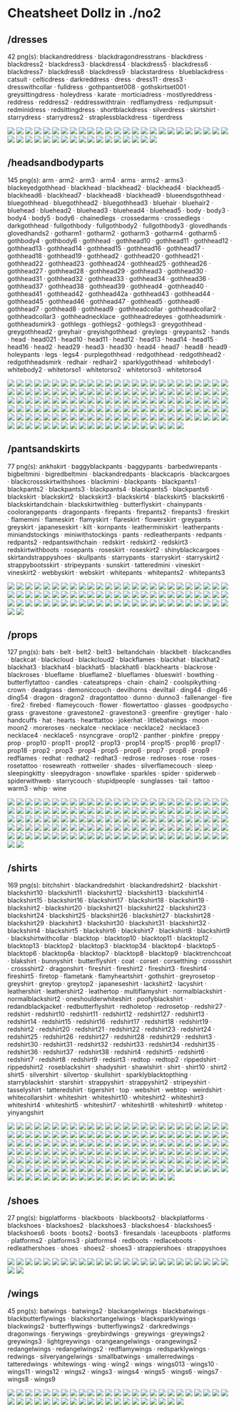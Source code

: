 # Cheatsheet Dollz in ./no2

## /dresses

42 png(s): blackandreddress · blackdragondresstrans · blackdress · blackdress2 · blackdress3 · blackdress4 · blackdress5 · blackdress6 · blackdress7 · blackdress8 · blackdress9 · blackstardress · blueblackdress · catsuit · celticdress · darkreddress · dress · dress11 · dress3 · dresswithcollar · fulldress · gothpantset008 · gothskirtset001 · greysittingdress · holeydress · karate · morticiadress · mostlyreddress · reddress · reddress2 · reddresswithtrain · redflamydress · redjumpsuit · redminidress · redsittingdress · shortblackdress · silverdress · skirtshirt · starrydress · starrydress2 · straplessblackdress · tigerdress

![](dresses/blackandreddress.png) ![](dresses/blackdragondresstrans.png) ![](dresses/blackdress.png) ![](dresses/blackdress2.png) ![](dresses/blackdress3.png) ![](dresses/blackdress4.png) ![](dresses/blackdress5.png) ![](dresses/blackdress6.png) ![](dresses/blackdress7.png) ![](dresses/blackdress8.png) ![](dresses/blackdress9.png) ![](dresses/blackstardress.png) ![](dresses/blueblackdress.png) ![](dresses/catsuit.png) ![](dresses/celticdress.png) ![](dresses/darkreddress.png) ![](dresses/dress.png) ![](dresses/dress11.png) ![](dresses/dress3.png) ![](dresses/dresswithcollar.png) ![](dresses/fulldress.png) ![](dresses/gothpantset008.png) ![](dresses/gothskirtset001.png) ![](dresses/greysittingdress.png) ![](dresses/holeydress.png) ![](dresses/karate.png) ![](dresses/morticiadress.png) ![](dresses/mostlyreddress.png) ![](dresses/reddress.png) ![](dresses/reddress2.png) ![](dresses/reddresswithtrain.png) ![](dresses/redflamydress.png) ![](dresses/redjumpsuit.png) ![](dresses/redminidress.png) ![](dresses/redsittingdress.png) ![](dresses/shortblackdress.png) ![](dresses/silverdress.png) ![](dresses/skirtshirt.png) ![](dresses/starrydress.png) ![](dresses/starrydress2.png) ![](dresses/straplessblackdress.png) ![](dresses/tigerdress.png) 

## /headsandbodyparts

145 png(s): arm · arm2 · arm3 · arm4 · arms · arms2 · arms3 · blackeyedgothhead · blackhead · blackhead2 · blackhead4 · blackhead5 · blackhead6 · blackhead7 · blackhead8 · blackhead9 · blueendsgothhead · bluegothhead · bluegothhead2 · bluegothhead3 · bluehair · bluehair2 · bluehead · bluehead2 · bluehead3 · bluehead4 · bluehead5 · body · body3 · body4 · body5 · body6 · chainedlegs · crossedarms · crossedlegs · darkgothhead · fullgothbody · fullgothbody2 · fullgothbody3 · glovedhands · glovedhands2 · gotharm1 · gotharm2 · gotharm3 · gotharm4 · gotharm5 · gothbody4 · gothbody6 · gothhead · gothhead10 · gothhead11 · gothhead12 · gothhead13 · gothhead14 · gothhead15 · gothhead16 · gothhead17 · gothhead18 · gothhead19 · gothhead2 · gothhead20 · gothhead21 · gothhead22 · gothhead23 · gothhead24 · gothhead25 · gothhead26 · gothhead27 · gothhead28 · gothhead29 · gothhead3 · gothhead30 · gothhead31 · gothhead32 · gothhead33 · gothhead34 · gothhead36 · gothhead37 · gothhead38 · gothhead39 · gothhead4 · gothhead40 · gothhead41 · gothhead42 · gothhead42a · gothhead43 · gothhead44 · gothhead45 · gothhead46 · gothhead47 · gothhead5 · gothhead6 · gothhead7 · gothhead8 · gothhead9 · gothheadcollar · gothheadcollar2 · gothheadcollar3 · gothheadnecklace · gothheadredeyes · gothheadsmirk · gothheadsmirk3 · gothlegs · gothlegs2 · gothlegs3 · greygothhead · greygothhead2 · greyhair · greyishgothhead · greylegs · greypants2 · hands · head · head021 · head10 · head11 · head12 · head13 · head14 · head15 · head16 · head2 · head29 · head3 · head30 · head4 · head7 · head8 · head9 · holeypants · legs · legs4 · purplegothhead · redgothhead · redgothhead2 · redgothheadsmirk · redhair · redhair2 · sparklygothhead · whitebody1 · whitebody2 · whitetorso1 · whitetorso2 · whitetorso3 · whitetorso4

![](headsandbodyparts/arm.png) ![](headsandbodyparts/arm2.png) ![](headsandbodyparts/arm3.png) ![](headsandbodyparts/arm4.png) ![](headsandbodyparts/arms.png) ![](headsandbodyparts/arms2.png) ![](headsandbodyparts/arms3.png) ![](headsandbodyparts/blackeyedgothhead.png) ![](headsandbodyparts/blackhead.png) ![](headsandbodyparts/blackhead2.png) ![](headsandbodyparts/blackhead4.png) ![](headsandbodyparts/blackhead5.png) ![](headsandbodyparts/blackhead6.png) ![](headsandbodyparts/blackhead7.png) ![](headsandbodyparts/blackhead8.png) ![](headsandbodyparts/blackhead9.png) ![](headsandbodyparts/blueendsgothhead.png) ![](headsandbodyparts/bluegothhead.png) ![](headsandbodyparts/bluegothhead2.png) ![](headsandbodyparts/bluegothhead3.png) ![](headsandbodyparts/bluehair.png) ![](headsandbodyparts/bluehair2.png) ![](headsandbodyparts/bluehead.png) ![](headsandbodyparts/bluehead2.png) ![](headsandbodyparts/bluehead3.png) ![](headsandbodyparts/bluehead4.png) ![](headsandbodyparts/bluehead5.png) ![](headsandbodyparts/body.png) ![](headsandbodyparts/body3.png) ![](headsandbodyparts/body4.png) ![](headsandbodyparts/body5.png) ![](headsandbodyparts/body6.png) ![](headsandbodyparts/chainedlegs.png) ![](headsandbodyparts/crossedarms.png) ![](headsandbodyparts/crossedlegs.png) ![](headsandbodyparts/darkgothhead.png) ![](headsandbodyparts/fullgothbody.png) ![](headsandbodyparts/fullgothbody2.png) ![](headsandbodyparts/fullgothbody3.png) ![](headsandbodyparts/glovedhands.png) ![](headsandbodyparts/glovedhands2.png) ![](headsandbodyparts/gotharm1.png) ![](headsandbodyparts/gotharm2.png) ![](headsandbodyparts/gotharm3.png) ![](headsandbodyparts/gotharm4.png) ![](headsandbodyparts/gotharm5.png) ![](headsandbodyparts/gothbody4.png) ![](headsandbodyparts/gothbody6.png) ![](headsandbodyparts/gothhead.png) ![](headsandbodyparts/gothhead10.png) ![](headsandbodyparts/gothhead11.png) ![](headsandbodyparts/gothhead12.png) ![](headsandbodyparts/gothhead13.png) ![](headsandbodyparts/gothhead14.png) ![](headsandbodyparts/gothhead15.png) ![](headsandbodyparts/gothhead16.png) ![](headsandbodyparts/gothhead17.png) ![](headsandbodyparts/gothhead18.png) ![](headsandbodyparts/gothhead19.png) ![](headsandbodyparts/gothhead2.png) ![](headsandbodyparts/gothhead20.png) ![](headsandbodyparts/gothhead21.png) ![](headsandbodyparts/gothhead22.png) ![](headsandbodyparts/gothhead23.png) ![](headsandbodyparts/gothhead24.png) ![](headsandbodyparts/gothhead25.png) ![](headsandbodyparts/gothhead26.png) ![](headsandbodyparts/gothhead27.png) ![](headsandbodyparts/gothhead28.png) ![](headsandbodyparts/gothhead29.png) ![](headsandbodyparts/gothhead3.png) ![](headsandbodyparts/gothhead30.png) ![](headsandbodyparts/gothhead31.png) ![](headsandbodyparts/gothhead32.png) ![](headsandbodyparts/gothhead33.png) ![](headsandbodyparts/gothhead34.png) ![](headsandbodyparts/gothhead36.png) ![](headsandbodyparts/gothhead37.png) ![](headsandbodyparts/gothhead38.png) ![](headsandbodyparts/gothhead39.png) ![](headsandbodyparts/gothhead4.png) ![](headsandbodyparts/gothhead40.png) ![](headsandbodyparts/gothhead41.png) ![](headsandbodyparts/gothhead42.png) ![](headsandbodyparts/gothhead42a.png) ![](headsandbodyparts/gothhead43.png) ![](headsandbodyparts/gothhead44.png) ![](headsandbodyparts/gothhead45.png) ![](headsandbodyparts/gothhead46.png) ![](headsandbodyparts/gothhead47.png) ![](headsandbodyparts/gothhead5.png) ![](headsandbodyparts/gothhead6.png) ![](headsandbodyparts/gothhead7.png) ![](headsandbodyparts/gothhead8.png) ![](headsandbodyparts/gothhead9.png) ![](headsandbodyparts/gothheadcollar.png) ![](headsandbodyparts/gothheadcollar2.png) ![](headsandbodyparts/gothheadcollar3.png) ![](headsandbodyparts/gothheadnecklace.png) ![](headsandbodyparts/gothheadredeyes.png) ![](headsandbodyparts/gothheadsmirk.png) ![](headsandbodyparts/gothheadsmirk3.png) ![](headsandbodyparts/gothlegs.png) ![](headsandbodyparts/gothlegs2.png) ![](headsandbodyparts/gothlegs3.png) ![](headsandbodyparts/greygothhead.png) ![](headsandbodyparts/greygothhead2.png) ![](headsandbodyparts/greyhair.png) ![](headsandbodyparts/greyishgothhead.png) ![](headsandbodyparts/greylegs.png) ![](headsandbodyparts/greypants2.png) ![](headsandbodyparts/hands.png) ![](headsandbodyparts/head.png) ![](headsandbodyparts/head021.png) ![](headsandbodyparts/head10.png) ![](headsandbodyparts/head11.png) ![](headsandbodyparts/head12.png) ![](headsandbodyparts/head13.png) ![](headsandbodyparts/head14.png) ![](headsandbodyparts/head15.png) ![](headsandbodyparts/head16.png) ![](headsandbodyparts/head2.png) ![](headsandbodyparts/head29.png) ![](headsandbodyparts/head3.png) ![](headsandbodyparts/head30.png) ![](headsandbodyparts/head4.png) ![](headsandbodyparts/head7.png) ![](headsandbodyparts/head8.png) ![](headsandbodyparts/head9.png) ![](headsandbodyparts/holeypants.png) ![](headsandbodyparts/legs.png) ![](headsandbodyparts/legs4.png) ![](headsandbodyparts/purplegothhead.png) ![](headsandbodyparts/redgothhead.png) ![](headsandbodyparts/redgothhead2.png) ![](headsandbodyparts/redgothheadsmirk.png) ![](headsandbodyparts/redhair.png) ![](headsandbodyparts/redhair2.png) ![](headsandbodyparts/sparklygothhead.png) ![](headsandbodyparts/whitebody1.png) ![](headsandbodyparts/whitebody2.png) ![](headsandbodyparts/whitetorso1.png) ![](headsandbodyparts/whitetorso2.png) ![](headsandbodyparts/whitetorso3.png) ![](headsandbodyparts/whitetorso4.png) 

## /pantsandskirts

77 png(s): ankhskirt · baggyblackpants · baggypants · barbedwirepants · bigbeltmini · bigredbeltmini · blackandredpants · blackcapris · blackcargoes · blackcrossskirtwithshoes · blackmini · blackpants · blackpants1 · blackpants2 · blackpants3 · blackpants4 · blackpants5 · blackpants6 · blackskirt · blackskirt2 · blackskirt3 · blackskirt4 · blackskirt5 · blackskirt6 · blackskirtandchain · blackskirtwithleg · butterflyskirt · chainypants · coolorangepants · dragonpants · firepants · firepants2 · firepants3 · fireskirt · flamemini · flameskirt · flamyskirt · flareskirt · flowerskirt · greypants · greyskirt · japaneseskirt · kilt · kornpants · leatherminiskirt · leatherpants · miniandstockings · miniwithstockings · pants · redleatherpants · redpants · redpants2 · redpantswithchain · redskirt · redskirt2 · redskirt3 · redskirtwithboots · rosepants · roseskirt · roseskirt2 · shinyblackcargoes · skirtandstrappyshoes · skullpants · starrypants · starryskirt · starryskirt2 · strappybootsskirt · stripeypants · sunskirt · tatteredmini · vineskirt · vineskirt2 · webbyskirt · webskirt · whitepants · whitepants2 · whitepants3

![](pantsandskirts/ankhskirt.png) ![](pantsandskirts/baggyblackpants.png) ![](pantsandskirts/baggypants.png) ![](pantsandskirts/barbedwirepants.png) ![](pantsandskirts/bigbeltmini.png) ![](pantsandskirts/bigredbeltmini.png) ![](pantsandskirts/blackandredpants.png) ![](pantsandskirts/blackcapris.png) ![](pantsandskirts/blackcargoes.png) ![](pantsandskirts/blackcrossskirtwithshoes.png) ![](pantsandskirts/blackmini.png) ![](pantsandskirts/blackpants.png) ![](pantsandskirts/blackpants1.png) ![](pantsandskirts/blackpants2.png) ![](pantsandskirts/blackpants3.png) ![](pantsandskirts/blackpants4.png) ![](pantsandskirts/blackpants5.png) ![](pantsandskirts/blackpants6.png) ![](pantsandskirts/blackskirt.png) ![](pantsandskirts/blackskirt2.png) ![](pantsandskirts/blackskirt3.png) ![](pantsandskirts/blackskirt4.png) ![](pantsandskirts/blackskirt5.png) ![](pantsandskirts/blackskirt6.png) ![](pantsandskirts/blackskirtandchain.png) ![](pantsandskirts/blackskirtwithleg.png) ![](pantsandskirts/butterflyskirt.png) ![](pantsandskirts/chainypants.png) ![](pantsandskirts/coolorangepants.png) ![](pantsandskirts/dragonpants.png) ![](pantsandskirts/firepants.png) ![](pantsandskirts/firepants2.png) ![](pantsandskirts/firepants3.png) ![](pantsandskirts/fireskirt.png) ![](pantsandskirts/flamemini.png) ![](pantsandskirts/flameskirt.png) ![](pantsandskirts/flamyskirt.png) ![](pantsandskirts/flareskirt.png) ![](pantsandskirts/flowerskirt.png) ![](pantsandskirts/greypants.png) ![](pantsandskirts/greyskirt.png) ![](pantsandskirts/japaneseskirt.png) ![](pantsandskirts/kilt.png) ![](pantsandskirts/kornpants.png) ![](pantsandskirts/leatherminiskirt.png) ![](pantsandskirts/leatherpants.png) ![](pantsandskirts/miniandstockings.png) ![](pantsandskirts/miniwithstockings.png) ![](pantsandskirts/pants.png) ![](pantsandskirts/redleatherpants.png) ![](pantsandskirts/redpants.png) ![](pantsandskirts/redpants2.png) ![](pantsandskirts/redpantswithchain.png) ![](pantsandskirts/redskirt.png) ![](pantsandskirts/redskirt2.png) ![](pantsandskirts/redskirt3.png) ![](pantsandskirts/redskirtwithboots.png) ![](pantsandskirts/rosepants.png) ![](pantsandskirts/roseskirt.png) ![](pantsandskirts/roseskirt2.png) ![](pantsandskirts/shinyblackcargoes.png) ![](pantsandskirts/skirtandstrappyshoes.png) ![](pantsandskirts/skullpants.png) ![](pantsandskirts/starrypants.png) ![](pantsandskirts/starryskirt.png) ![](pantsandskirts/starryskirt2.png) ![](pantsandskirts/strappybootsskirt.png) ![](pantsandskirts/stripeypants.png) ![](pantsandskirts/sunskirt.png) ![](pantsandskirts/tatteredmini.png) ![](pantsandskirts/vineskirt.png) ![](pantsandskirts/vineskirt2.png) ![](pantsandskirts/webbyskirt.png) ![](pantsandskirts/webskirt.png) ![](pantsandskirts/whitepants.png) ![](pantsandskirts/whitepants2.png) ![](pantsandskirts/whitepants3.png) 

## /props

127 png(s): bats · belt · belt2 · belt3 · beltandchain · blackbelt · blackcandles · blackcat · blackcloud · blackcloud2 · blackflames · blackhat · blackhat2 · blackhat3 · blackhat4 · blackhat5 · blackhat6 · blackhearts · blackrose · blackroses · blueflame · blueflame2 · blueflames · blueswirl · bowthing · butterflytattoo · candles · cateatspreps · chain · chain2 · coolspikything · crown · deadgrass · demoniccouch · devilhorns · deviltail · ding44 · ding46 · ding54 · dragon · dragon2 · dragontattoo · dunno · dunno3 · fallenangel · fire · fire2 · firebed · flameycouch · flower · flowertattoo · glasses · goodpsycho · grass · gravestone · gravestone2 · gravestone3 · greenfire · greytiger · halo · handcuffs · hat · hearts · hearttattoo · jokerhat · littlebatwings · moon · moon2 · moreroses · neckalce · necklace · necklace2 · necklace3 · necklace4 · necklace5 · nsyncgrave · orop12 · panther · pinkfire · preppy · prop · prop10 · prop11 · prop12 · prop13 · prop14 · prop15 · prop16 · prop17 · prop18 · prop2 · prop3 · prop4 · prop5 · prop6 · prop7 · prop8 · prop9 · redflames · redhat · redhat2 · redhat3 · redrose · redroses · rose · roses · rosetattoo · rosewreath · rottweiler · shades · silverflamecouch · sleep · sleepingkitty · sleepydragon · snowflake · sparkles · spider · spiderweb · spiderwithweb · starrycouch · stupidpeople · sunglasses · tail · tattoo · warm3 · whip · wine

![](props/bats.png) ![](props/belt.png) ![](props/belt2.png) ![](props/belt3.png) ![](props/beltandchain.png) ![](props/blackbelt.png) ![](props/blackcandles.png) ![](props/blackcat.png) ![](props/blackcloud.png) ![](props/blackcloud2.png) ![](props/blackflames.png) ![](props/blackhat.png) ![](props/blackhat2.png) ![](props/blackhat3.png) ![](props/blackhat4.png) ![](props/blackhat5.png) ![](props/blackhat6.png) ![](props/blackhearts.png) ![](props/blackrose.png) ![](props/blackroses.png) ![](props/blueflame.png) ![](props/blueflame2.png) ![](props/blueflames.png) ![](props/blueswirl.png) ![](props/bowthing.png) ![](props/butterflytattoo.png) ![](props/candles.png) ![](props/cateatspreps.png) ![](props/chain.png) ![](props/chain2.png) ![](props/coolspikything.png) ![](props/crown.png) ![](props/deadgrass.png) ![](props/demoniccouch.png) ![](props/devilhorns.png) ![](props/deviltail.png) ![](props/ding44.png) ![](props/ding46.png) ![](props/ding54.png) ![](props/dragon.png) ![](props/dragon2.png) ![](props/dragontattoo.png) ![](props/dunno.png) ![](props/dunno3.png) ![](props/fallenangel.png) ![](props/fire.png) ![](props/fire2.png) ![](props/firebed.png) ![](props/flameycouch.png) ![](props/flower.png) ![](props/flowertattoo.png) ![](props/glasses.png) ![](props/goodpsycho.png) ![](props/grass.png) ![](props/gravestone.png) ![](props/gravestone2.png) ![](props/gravestone3.png) ![](props/greenfire.png) ![](props/greytiger.png) ![](props/halo.png) ![](props/handcuffs.png) ![](props/hat.png) ![](props/hearts.png) ![](props/hearttattoo.png) ![](props/jokerhat.png) ![](props/littlebatwings.png) ![](props/moon.png) ![](props/moon2.png) ![](props/moreroses.png) ![](props/neckalce.png) ![](props/necklace.png) ![](props/necklace2.png) ![](props/necklace3.png) ![](props/necklace4.png) ![](props/necklace5.png) ![](props/nsyncgrave.png) ![](props/orop12.png) ![](props/panther.png) ![](props/pinkfire.png) ![](props/preppy.png) ![](props/prop.png) ![](props/prop10.png) ![](props/prop11.png) ![](props/prop12.png) ![](props/prop13.png) ![](props/prop14.png) ![](props/prop15.png) ![](props/prop16.png) ![](props/prop17.png) ![](props/prop18.png) ![](props/prop2.png) ![](props/prop3.png) ![](props/prop4.png) ![](props/prop5.png) ![](props/prop6.png) ![](props/prop7.png) ![](props/prop8.png) ![](props/prop9.png) ![](props/redflames.png) ![](props/redhat.png) ![](props/redhat2.png) ![](props/redhat3.png) ![](props/redrose.png) ![](props/redroses.png) ![](props/rose.png) ![](props/roses.png) ![](props/rosetattoo.png) ![](props/rosewreath.png) ![](props/rottweiler.png) ![](props/shades.png) ![](props/silverflamecouch.png) ![](props/sleep.png) ![](props/sleepingkitty.png) ![](props/sleepydragon.png) ![](props/snowflake.png) ![](props/sparkles.png) ![](props/spider.png) ![](props/spiderweb.png) ![](props/spiderwithweb.png) ![](props/starrycouch.png) ![](props/stupidpeople.png) ![](props/sunglasses.png) ![](props/tail.png) ![](props/tattoo.png) ![](props/warm3.png) ![](props/whip.png) ![](props/wine.png) 

## /shirts

169 png(s): bitchshirt · blackandredshirt · blackandredshirt2 · blackshirt · blackshirt10 · blackshirt11 · blackshirt12 · blackshirt13 · blackshirt14 · blackshirt15 · blackshirt16 · blackshirt17 · blackshirt18 · blackshirt19 · blackshirt2 · blackshirt20 · blackshirt21 · blackshirt22 · blackshirt23 · blackshirt24 · blackshirt25 · blackshirt26 · blackshirt27 · blackshirt28 · blackshirt29 · blackshirt3 · blackshirt30 · blackshirt31 · blackshirt32 · blackshirt4 · blackshirt5 · blackshirt6 · blackshirt7 · blackshirt8 · blackshirt9 · blackshirtwithcollar · blacktop · blacktop10 · blacktop11 · blacktop12 · blacktop13 · blacktop2 · blacktop3 · blacktop34 · blacktop4 · blacktop5 · blacktop6 · blacktop6a · blacktop7 · blacktop8 · blacktop9 · blacktrenchcoat · blakshirt · bunnyshirt · butterflyshirt · coat · corset · corsetthing · crossshirt · crossshirt2 · dragonshirt · fireshirt · fireshirt2 · fireshirt3 · fireshirt4 · fireshirt5 · firetop · flametank · flamyheartshirt · gothshirt · greyrosetop · greyshirt · greytop · greytop2 · japaneseshirt · lackshirt2 · lacyshirt · leathershirt · leathershirt2 · leathertop · multiflamyshirt · normalblackshirt · normalblackshirt2 · oneshoulderwhiteshirt · poofyblackshirt · redandblackjacket · redbutterflyshirt · redholetop · redrosetop · redshir27 · redshirt · redshirt10 · redshirt11 · redshirt12 · redshirt127 · redshirt13 · redshirt14 · redshirt15 · redshirt16 · redshirt17 · redshirt18 · redshirt19 · redshirt2 · redshirt20 · redshirt21 · redshirt22 · redshirt23 · redshirt24 · redshirt25 · redshirt26 · redshirt27 · redshirt28 · redshirt29 · redshirt3 · redshirt30 · redshirt31 · redshirt32 · redshirt33 · redshirt34 · redshirt35 · redshirt36 · redshirt37 · redshirt38 · redshirt4 · redshirt5 · redshirt6 · redshirt7 · redshirt8 · redshirt9 · redsirt3 · redtop · redtop2 · rippedshirt · rippedshirt2 · roseblackshirt · shadyshirt · shawlshirt · shirt · shirt10 · shirt2 · shirt5 · silvershirt · silvertop · skullshirt · sparklyblacktopthing · starryblackshirt · starshirt · strappyshirt · strappyshirt2 · stripeyshirt · tasselyshirt · tatteredshirt · tigershirt · top · webshirt · webtop · weirdshirt · whitecollarshirt · whiteshirt · whiteshirt10 · whiteshirt2 · whiteshirt3 · whiteshirt4 · whiteshirt5 · whiteshirt7 · whiteshirt8 · whiteshirt9 · whitetop · yinyangshirt

![](shirts/bitchshirt.png) ![](shirts/blackandredshirt.png) ![](shirts/blackandredshirt2.png) ![](shirts/blackshirt.png) ![](shirts/blackshirt10.png) ![](shirts/blackshirt11.png) ![](shirts/blackshirt12.png) ![](shirts/blackshirt13.png) ![](shirts/blackshirt14.png) ![](shirts/blackshirt15.png) ![](shirts/blackshirt16.png) ![](shirts/blackshirt17.png) ![](shirts/blackshirt18.png) ![](shirts/blackshirt19.png) ![](shirts/blackshirt2.png) ![](shirts/blackshirt20.png) ![](shirts/blackshirt21.png) ![](shirts/blackshirt22.png) ![](shirts/blackshirt23.png) ![](shirts/blackshirt24.png) ![](shirts/blackshirt25.png) ![](shirts/blackshirt26.png) ![](shirts/blackshirt27.png) ![](shirts/blackshirt28.png) ![](shirts/blackshirt29.png) ![](shirts/blackshirt3.png) ![](shirts/blackshirt30.png) ![](shirts/blackshirt31.png) ![](shirts/blackshirt32.png) ![](shirts/blackshirt4.png) ![](shirts/blackshirt5.png) ![](shirts/blackshirt6.png) ![](shirts/blackshirt7.png) ![](shirts/blackshirt8.png) ![](shirts/blackshirt9.png) ![](shirts/blackshirtwithcollar.png) ![](shirts/blacktop.png) ![](shirts/blacktop10.png) ![](shirts/blacktop11.png) ![](shirts/blacktop12.png) ![](shirts/blacktop13.png) ![](shirts/blacktop2.png) ![](shirts/blacktop3.png) ![](shirts/blacktop34.png) ![](shirts/blacktop4.png) ![](shirts/blacktop5.png) ![](shirts/blacktop6.png) ![](shirts/blacktop6a.png) ![](shirts/blacktop7.png) ![](shirts/blacktop8.png) ![](shirts/blacktop9.png) ![](shirts/blacktrenchcoat.png) ![](shirts/blakshirt.png) ![](shirts/bunnyshirt.png) ![](shirts/butterflyshirt.png) ![](shirts/coat.png) ![](shirts/corset.png) ![](shirts/corsetthing.png) ![](shirts/crossshirt.png) ![](shirts/crossshirt2.png) ![](shirts/dragonshirt.png) ![](shirts/fireshirt.png) ![](shirts/fireshirt2.png) ![](shirts/fireshirt3.png) ![](shirts/fireshirt4.png) ![](shirts/fireshirt5.png) ![](shirts/firetop.png) ![](shirts/flametank.png) ![](shirts/flamyheartshirt.png) ![](shirts/gothshirt.png) ![](shirts/greyrosetop.png) ![](shirts/greyshirt.png) ![](shirts/greytop.png) ![](shirts/greytop2.png) ![](shirts/japaneseshirt.png) ![](shirts/lackshirt2.png) ![](shirts/lacyshirt.png) ![](shirts/leathershirt.png) ![](shirts/leathershirt2.png) ![](shirts/leathertop.png) ![](shirts/multiflamyshirt.png) ![](shirts/normalblackshirt.png) ![](shirts/normalblackshirt2.png) ![](shirts/oneshoulderwhiteshirt.png) ![](shirts/poofyblackshirt.png) ![](shirts/redandblackjacket.png) ![](shirts/redbutterflyshirt.png) ![](shirts/redholetop.png) ![](shirts/redrosetop.png) ![](shirts/redshir27.png) ![](shirts/redshirt.png) ![](shirts/redshirt10.png) ![](shirts/redshirt11.png) ![](shirts/redshirt12.png) ![](shirts/redshirt127.png) ![](shirts/redshirt13.png) ![](shirts/redshirt14.png) ![](shirts/redshirt15.png) ![](shirts/redshirt16.png) ![](shirts/redshirt17.png) ![](shirts/redshirt18.png) ![](shirts/redshirt19.png) ![](shirts/redshirt2.png) ![](shirts/redshirt20.png) ![](shirts/redshirt21.png) ![](shirts/redshirt22.png) ![](shirts/redshirt23.png) ![](shirts/redshirt24.png) ![](shirts/redshirt25.png) ![](shirts/redshirt26.png) ![](shirts/redshirt27.png) ![](shirts/redshirt28.png) ![](shirts/redshirt29.png) ![](shirts/redshirt3.png) ![](shirts/redshirt30.png) ![](shirts/redshirt31.png) ![](shirts/redshirt32.png) ![](shirts/redshirt33.png) ![](shirts/redshirt34.png) ![](shirts/redshirt35.png) ![](shirts/redshirt36.png) ![](shirts/redshirt37.png) ![](shirts/redshirt38.png) ![](shirts/redshirt4.png) ![](shirts/redshirt5.png) ![](shirts/redshirt6.png) ![](shirts/redshirt7.png) ![](shirts/redshirt8.png) ![](shirts/redshirt9.png) ![](shirts/redsirt3.png) ![](shirts/redtop.png) ![](shirts/redtop2.png) ![](shirts/rippedshirt.png) ![](shirts/rippedshirt2.png) ![](shirts/roseblackshirt.png) ![](shirts/shadyshirt.png) ![](shirts/shawlshirt.png) ![](shirts/shirt.png) ![](shirts/shirt10.png) ![](shirts/shirt2.png) ![](shirts/shirt5.png) ![](shirts/silvershirt.png) ![](shirts/silvertop.png) ![](shirts/skullshirt.png) ![](shirts/sparklyblacktopthing.png) ![](shirts/starryblackshirt.png) ![](shirts/starshirt.png) ![](shirts/strappyshirt.png) ![](shirts/strappyshirt2.png) ![](shirts/stripeyshirt.png) ![](shirts/tasselyshirt.png) ![](shirts/tatteredshirt.png) ![](shirts/tigershirt.png) ![](shirts/top.png) ![](shirts/webshirt.png) ![](shirts/webtop.png) ![](shirts/weirdshirt.png) ![](shirts/whitecollarshirt.png) ![](shirts/whiteshirt.png) ![](shirts/whiteshirt10.png) ![](shirts/whiteshirt2.png) ![](shirts/whiteshirt3.png) ![](shirts/whiteshirt4.png) ![](shirts/whiteshirt5.png) ![](shirts/whiteshirt7.png) ![](shirts/whiteshirt8.png) ![](shirts/whiteshirt9.png) ![](shirts/whitetop.png) ![](shirts/yinyangshirt.png) 

## /shoes

27 png(s): bigplatforms · blackboots · blackboots2 · blackplatforms · blackshoes · blackshoes2 · blackshoes3 · blackshoes4 · blackshoes5 · blackshoes6 · boots · boots2 · boots3 · firesandals · laceupboots · platforms · platforms2 · platforms3 · platforms4 · redboots · redlaceboots · redleathershoes · shoes · shoes2 · shoes3 · strappiershoes · strappyshoes

![](shoes/bigplatforms.png) ![](shoes/blackboots.png) ![](shoes/blackboots2.png) ![](shoes/blackplatforms.png) ![](shoes/blackshoes.png) ![](shoes/blackshoes2.png) ![](shoes/blackshoes3.png) ![](shoes/blackshoes4.png) ![](shoes/blackshoes5.png) ![](shoes/blackshoes6.png) ![](shoes/boots.png) ![](shoes/boots2.png) ![](shoes/boots3.png) ![](shoes/firesandals.png) ![](shoes/laceupboots.png) ![](shoes/platforms.png) ![](shoes/platforms2.png) ![](shoes/platforms3.png) ![](shoes/platforms4.png) ![](shoes/redboots.png) ![](shoes/redlaceboots.png) ![](shoes/redleathershoes.png) ![](shoes/shoes.png) ![](shoes/shoes2.png) ![](shoes/shoes3.png) ![](shoes/strappiershoes.png) ![](shoes/strappyshoes.png) 

## /wings

45 png(s): batwings · batwings2 · blackangelwings · blackbatwings · blackbutterflywings · blackshortangelwings · blacksparklywings · blackwings2 · butterflywings · butterflywings2 · darkredwings · dragonwings · fierywings · greybirdwings · greywings · greywings2 · greywings3 · lightgreywings · orangeangelwings · orangewings2 · redangelwings · redangelwings2 · redflamywings · redsparklywings · redwings · silveryangelwings · smallbatwings · smallerredwings · tatteredwings · whitewings · wing · wing2 · wings · wings013 · wings10 · wings11 · wings12 · wings2 · wings3 · wings4 · wings5 · wings6 · wings7 · wings8 · wings9

![](wings/batwings.png) ![](wings/batwings2.png) ![](wings/blackangelwings.png) ![](wings/blackbatwings.png) ![](wings/blackbutterflywings.png) ![](wings/blackshortangelwings.png) ![](wings/blacksparklywings.png) ![](wings/blackwings2.png) ![](wings/butterflywings.png) ![](wings/butterflywings2.png) ![](wings/darkredwings.png) ![](wings/dragonwings.png) ![](wings/fierywings.png) ![](wings/greybirdwings.png) ![](wings/greywings.png) ![](wings/greywings2.png) ![](wings/greywings3.png) ![](wings/lightgreywings.png) ![](wings/orangeangelwings.png) ![](wings/orangewings2.png) ![](wings/redangelwings.png) ![](wings/redangelwings2.png) ![](wings/redflamywings.png) ![](wings/redsparklywings.png) ![](wings/redwings.png) ![](wings/silveryangelwings.png) ![](wings/smallbatwings.png) ![](wings/smallerredwings.png) ![](wings/tatteredwings.png) ![](wings/whitewings.png) ![](wings/wing.png) ![](wings/wing2.png) ![](wings/wings.png) ![](wings/wings013.png) ![](wings/wings10.png) ![](wings/wings11.png) ![](wings/wings12.png) ![](wings/wings2.png) ![](wings/wings3.png) ![](wings/wings4.png) ![](wings/wings5.png) ![](wings/wings6.png) ![](wings/wings7.png) ![](wings/wings8.png) ![](wings/wings9.png) 

